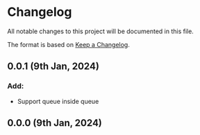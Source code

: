 # Changelog

All notable changes to this project will be documented in this file.

The format is based on [Keep a Changelog](https://keepachangelog.com/en/1.0.0/).


## 0.0.1 (9th Jan, 2024)

### Add:

* Support queue inside queue

## 0.0.0 (9th Jan, 2024)
